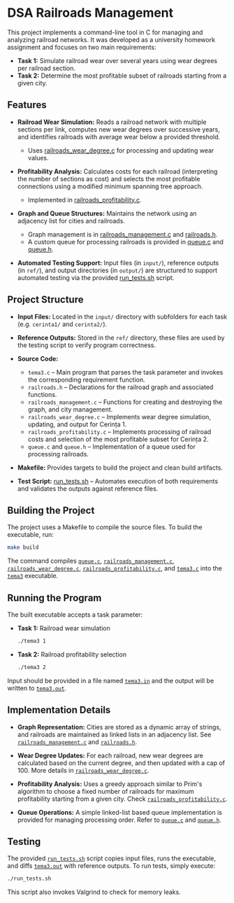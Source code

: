 # DSA Railroads Management

This project implements a command-line tool in C for managing and analyzing railroad networks. It was developed as a university homework assignment and focuses on two main requirements:

- **Task 1:** Simulate railroad wear over several years using wear degrees per railroad section.
- **Task 2:** Determine the most profitable subset of railroads starting from a given city.

## Features

- **Railroad Wear Simulation:**
  Reads a railroad network with multiple sections per link, computes new wear degrees over successive years, and identifies railroads with average wear below a provided threshold.
  - Uses [railroads_wear_degree.c](railroads_wear_degree.c) for processing and updating wear values.

- **Profitability Analysis:**
  Calculates costs for each railroad (interpreting the number of sections as cost) and selects the most profitable connections using a modified minimum spanning tree approach.
  - Implemented in [railroads_profitability.c](railroads_profitability.c).

- **Graph and Queue Structures:**
  Maintains the network using an adjacency list for cities and railroads.
  - Graph management is in [railroads_management.c](railroads_management.c) and [railroads.h](railroads.h).
  - A custom queue for processing railroads is provided in [queue.c](queue.c) and [queue.h](queue.h).

- **Automated Testing Support:**
  Input files (in `input/`), reference outputs (in `ref/`), and output directories (in `output/`) are structured to support automated testing via the provided [run_tests.sh](run_tests.sh) script.

## Project Structure

- **Input Files:**
  Located in the `input/` directory with subfolders for each task (e.g. `cerinta1/` and `cerinta2/`).

- **Reference Outputs:**
  Stored in the `ref/` directory, these files are used by the testing script to verify program correctness.

- **Source Code:**
  - `tema3.c` – Main program that parses the task parameter and invokes the corresponding requirement function.
  - `railroads.h` – Declarations for the railroad graph and associated functions.
  - `railroads_management.c` – Functions for creating and destroying the graph, and city management.
  - `railroads_wear_degree.c` – Implements wear degree simulation, updating, and output for Cerința 1.
  - `railroads_profitability.c` – Implements processing of railroad costs and selection of the most profitable subset for Cerința 2.
  - `queue.c` and `queue.h` – Implementation of a queue used for processing railroads.

- **Makefile:**
  Provides targets to build the project and clean build artifacts.

- **Test Script:**
  [run_tests.sh](run_tests.sh) – Automates execution of both requirements and validates the outputs against reference files.

## Building the Project

The project uses a Makefile to compile the source files. To build the executable, run:

```sh
make build
```

The command compiles [`queue.c`](queue.c ), [`railroads_management.c`](railroads_management.c ), [`railroads_wear_degree.c`](railroads_wear_degree.c ), [`railroads_profitability.c`](railroads_profitability.c ), and [`tema3.c`](tema3.c ) into the [`tema3`](tema3 ) executable.

## Running the Program

The built executable accepts a task parameter:

- **Task 1:** Railroad wear simulation
  ```sh
  ./tema3 1
  ```

- **Task 2:** Railroad profitability selection
  ```sh
  ./tema3 2
  ```

Input should be provided in a file named [`tema3.in`](tema3.in ) and the output will be written to [`tema3.out`](tema3.out ).

## Implementation Details

- **Graph Representation:**
  Cities are stored as a dynamic array of strings, and railroads are maintained as linked lists in an adjacency list.
  See [`railroads_management.c`](railroads_management.c ) and [`railroads.h`](railroads.h ).

- **Wear Degree Updates:**
  For each railroad, new wear degrees are calculated based on the current degree, and then updated with a cap of 100.
  More details in [`railroads_wear_degree.c`](railroads_wear_degree.c ).

- **Profitability Analysis:**
  Uses a greedy approach similar to Prim's algorithm to choose a fixed number of railroads for maximum profitability starting from a given city.
  Check [`railroads_profitability.c`](railroads_profitability.c ).

- **Queue Operations:**
  A simple linked-list based queue implementation is provided for managing processing order.
  Refer to [`queue.c`](queue.c ) and [`queue.h`](queue.h ).

## Testing

The provided [`run_tests.sh`](run_tests.sh ) script copies input files, runs the executable, and diffs [`tema3.out`](tema3.out ) with reference outputs. To run tests, simply execute:

```sh
./run_tests.sh
```

This script also invokes Valgrind to check for memory leaks.